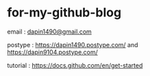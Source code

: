 # for-my-github-blog

email : dapin1490@gmail.com

postype : https://dapin1490.postype.com/ and https://dapin9104.postype.com/

tutorial : https://docs.github.com/en/get-started
